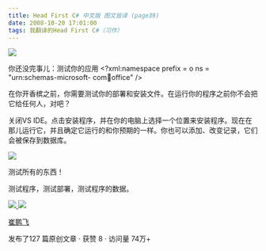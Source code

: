 ```yaml
---
title: Head First C# 中文版 图文皆译 (page39)
date: 2008-10-20 17:01:00
tags: 我翻译的Head First C#（习作）
---
```

![](https://p-blog.csdn.net/images/p_blog_csdn_net/cuipengfei1/EntryImages/20081020/untitled.jpg)

你还没完事儿：测试你的应用  <?xml:namespace prefix = o ns = "urn:schemas-microsoft-
com:office:office" />

在你开香槟之前，你需要测试你的部署和安装文件。在运行你的程序之前你不会把它给任何人，对吧？

关闭VS
IDE。点击安装程序，并在你的电脑上选择一个位置来安装程序。现在在那儿运行它，并且确定它运行的和你预期的一样。你也可以添加、改变记录，它们会被保存到数据库。

![](https://p-blog.csdn.net/images/p_blog_csdn_net/cuipengfei1/EntryImages/20081020/%E6%88%AA%E5%9B%BE00633601189317187500.jpg)

测试所有的东西！

测试程序，测试部署，测试程序的数据。



[ ![](https://profile.csdnimg.cn/5/2/5/3_cuipengfei1)
![](https://g.csdnimg.cn/static/user-reg-year/1x/11.png)
](https://blog.csdn.net/cuipengfei1)

[ 崔鹏飞 ](https://blog.csdn.net/cuipengfei1)

发布了127 篇原创文章  ·  获赞 8  ·  访问量 74万+

